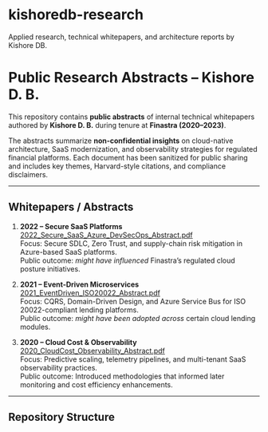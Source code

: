 # kishoredb-research
Applied research, technical whitepapers, and architecture reports by Kishore DB.

# Public Research Abstracts – Kishore D. B.

This repository contains **public abstracts** of internal technical whitepapers authored by **Kishore D. B.** during tenure at **Finastra (2020–2023)**.  

The abstracts summarize **non-confidential insights** on cloud-native architecture, SaaS modernization, and observability strategies for regulated financial platforms. Each document has been sanitized for public sharing and includes key themes, Harvard-style citations, and compliance disclaimers.

---

## Whitepapers / Abstracts

1. **2022 – Secure SaaS Platforms**  
   [2022_Secure_SaaS_Azure_DevSecOps_Abstract.pdf](whitepapers/2022_Secure_SaaS_Azure_DevSecOps_Abstract.pdf)  
   Focus: Secure SDLC, Zero Trust, and supply-chain risk mitigation in Azure-based SaaS platforms.  
   Public outcome: *might have influenced* Finastra’s regulated cloud posture initiatives.

2. **2021 – Event-Driven Microservices**  
   [2021_EventDriven_ISO20022_Abstract.pdf](whitepapers/2021_EventDriven_ISO20022_Abstract.pdf)  
   Focus: CQRS, Domain-Driven Design, and Azure Service Bus for ISO 20022-compliant lending platforms.  
   Public outcome: *might have been adopted across* certain cloud lending modules.

3. **2020 – Cloud Cost & Observability**  
   [2020_CloudCost_Observability_Abstract.pdf](whitepapers/2020_CloudCost_Observability_Abstract.pdf)  
   Focus: Predictive scaling, telemetry pipelines, and multi-tenant SaaS observability practices.  
   Public outcome: Introduced methodologies that informed later monitoring and cost efficiency enhancements.

---

## Repository Structure


